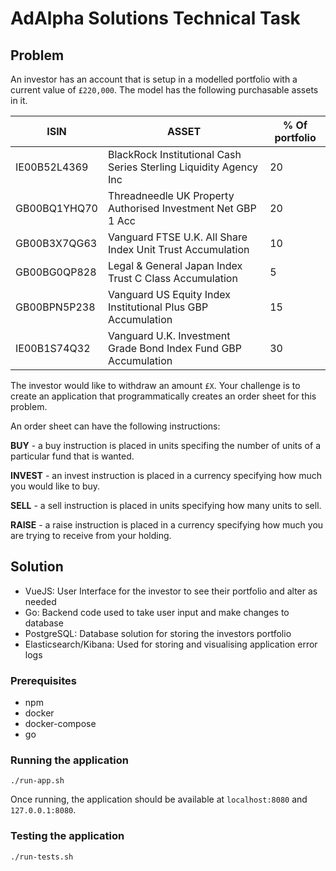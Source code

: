 # AdAlpha Solutions Technical Task
## Problem
An investor has an account that is setup in a modelled portfolio with a current
value of `£220,000`. The model has the following purchasable assets in it.

|ISIN   | ASSET  | % Of portfolio  |
|---|---|---|
| IE00B52L4369  | BlackRock Institutional Cash Series Sterling Liquidity Agency Inc  | 20  |
| GB00BQ1YHQ70  | Threadneedle UK Property Authorised Investment Net GBP 1 Acc  | 20  | 
| GB00B3X7QG63  | Vanguard FTSE U.K. All Share Index Unit Trust Accumulation  | 10  |
| GB00BG0QP828  | Legal & General Japan Index Trust C Class Accumulation  | 5  |
| GB00BPN5P238  | Vanguard US Equity Index Institutional Plus GBP Accumulation  | 15  |
| IE00B1S74Q32  | Vanguard U.K. Investment Grade Bond Index Fund GBP Accumulation  | 30  |

The investor would like to withdraw an amount `£X`. Your challenge is to create
an application that programmatically creates an order sheet for this problem.

An order sheet can have the following instructions:

**BUY** - a buy instruction is placed in units specifing the number of units of
a particular fund that is wanted.

**INVEST** - an invest instruction is placed in a currency specifying how much
you would like to buy.

**SELL** - a sell instruction is placed in units specifying how many units to
sell.

**RAISE** - a raise instruction is placed in a currency specifying how much you
are trying to receive from your holding.

## Solution
- VueJS: User Interface for the investor to see their portfolio and alter as needed
- Go: Backend code used to take user input and make changes to database
- PostgreSQL: Database solution for storing the investors portfolio
- Elasticsearch/Kibana: Used for storing and visualising application error logs

### Prerequisites
- npm
- docker
- docker-compose
- go

### Running the application
`./run-app.sh`

Once running, the application should be available at `localhost:8080` and `127.0.0.1:8080`.

### Testing the application
`./run-tests.sh` 
